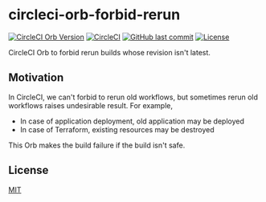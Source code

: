 # circleci-orb-forbid-rerun

[![CircleCI Orb Version](https://img.shields.io/badge/endpoint.svg?url=https://badges.circleci.io/orb/suzuki-shunsuke/forbid-rerun)](https://circleci.com/orbs/registry/orb/suzuki-shunsuke/forbid-rerun)
[![CircleCI](https://circleci.com/gh/suzuki-shunsuke/circleci-orb-forbid-rerun.svg?style=svg)](https://circleci.com/gh/suzuki-shunsuke/circleci-orb-forbid-rerun)
[![GitHub last commit](https://img.shields.io/github/last-commit/suzuki-shunsuke/circleci-orb-forbid-rerun.svg)](https://github.com/suzuki-shunsuke/circleci-orb-forbid-rerun)
[![License](http://img.shields.io/badge/license-mit-blue.svg?style=flat-square)](https://raw.githubusercontent.com/suzuki-shunsuke/circleci-orb-forbid-rerun/master/LICENSE)

CircleCI Orb to forbid rerun builds whose revision isn't latest.

## Motivation

In CircleCI, we can't forbid to rerun old workflows, but sometimes rerun old workflows raises undesirable result.
For example, 

* In case of application deployment, old application may be deployed
* In case of Terraform, existing resources may be destroyed

This Orb makes the build failure if the build isn't safe.

## License

[MIT](LICENSE)
